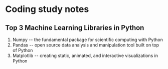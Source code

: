 # Coding study notes
## Top 3 Machine Learning Libraries in Python
<ol>
<li>Numpy -- the fundamental package for scientific computing with Python</li>
<li>Pandas -- open source data analysis and manipulation tool built on top of Python </li>
<li>Matplotlib -- creating static, animated, and interactive visualizations in Python</li>
</ol> 
